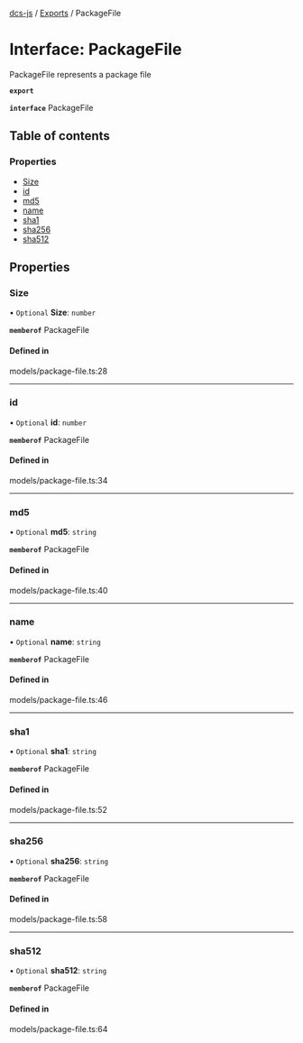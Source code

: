 [dcs-js](../README.md) / [Exports](../modules.md) / PackageFile

# Interface: PackageFile

PackageFile represents a package file

**`export`**

**`interface`** PackageFile

## Table of contents

### Properties

- [Size](PackageFile.md#size)
- [id](PackageFile.md#id)
- [md5](PackageFile.md#md5)
- [name](PackageFile.md#name)
- [sha1](PackageFile.md#sha1)
- [sha256](PackageFile.md#sha256)
- [sha512](PackageFile.md#sha512)

## Properties

### <a id="size" name="size"></a> Size

• `Optional` **Size**: `number`

**`memberof`** PackageFile

#### Defined in

models/package-file.ts:28

___

### <a id="id" name="id"></a> id

• `Optional` **id**: `number`

**`memberof`** PackageFile

#### Defined in

models/package-file.ts:34

___

### <a id="md5" name="md5"></a> md5

• `Optional` **md5**: `string`

**`memberof`** PackageFile

#### Defined in

models/package-file.ts:40

___

### <a id="name" name="name"></a> name

• `Optional` **name**: `string`

**`memberof`** PackageFile

#### Defined in

models/package-file.ts:46

___

### <a id="sha1" name="sha1"></a> sha1

• `Optional` **sha1**: `string`

**`memberof`** PackageFile

#### Defined in

models/package-file.ts:52

___

### <a id="sha256" name="sha256"></a> sha256

• `Optional` **sha256**: `string`

**`memberof`** PackageFile

#### Defined in

models/package-file.ts:58

___

### <a id="sha512" name="sha512"></a> sha512

• `Optional` **sha512**: `string`

**`memberof`** PackageFile

#### Defined in

models/package-file.ts:64
